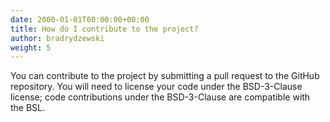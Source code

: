 ```yaml
---
date: 2000-01-01T00:00:00+00:00
title: How do I contribute to the project?
author: bradrydzewski
weight: 5
---
```


You can contribute to the project by submitting a pull request to the GitHub repository. You will need to license your code under the BSD-3-Clause license; code contributions under the BSD-3-Clause are compatible with the BSL.
